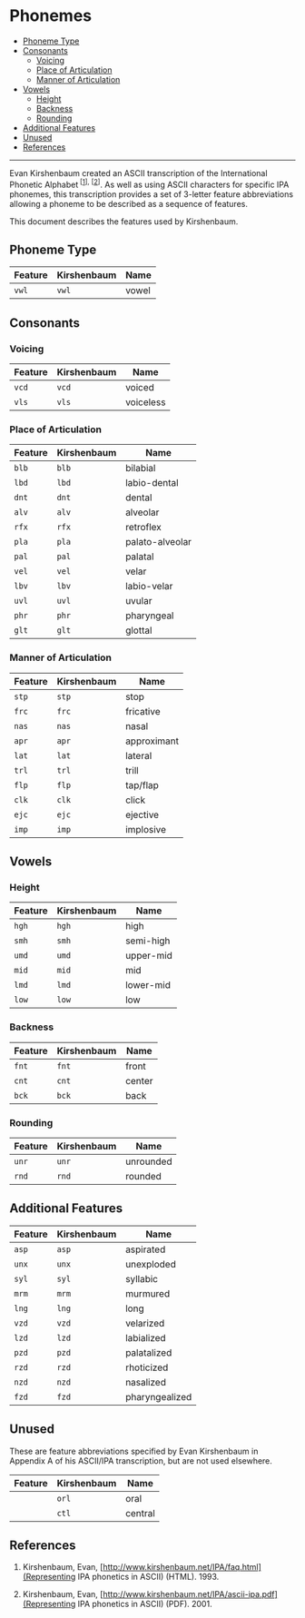 # Phonemes

- [Phoneme Type](#phoneme-type)
- [Consonants](#consonants)
  - [Voicing](#voicing)
  - [Place of Articulation](#place-of-articulation)
  - [Manner of Articulation](#manner-of-articulation)
- [Vowels](#vowels)
  - [Height](#height)
  - [Backness](#backness)
  - [Rounding](#rounding)
- [Additional Features](#additional-features)
- [Unused](#unused)
- [References](#references)

----------

Evan Kirshenbaum created an ASCII transcription of the International Phonetic
Alphabet<sup> \[<a href="#ref1">1</a>\], \[<a href="#ref2">2</a>\]</sup>. As
well as using ASCII characters for specific IPA phonemes, this transcription
provides a set of 3-letter feature abbreviations allowing a phoneme to be
described as a sequence of features.

This document describes the features used by Kirshenbaum.

## Phoneme Type

| Feature | Kirshenbaum | Name            |
|---------|-------------|-----------------|
| `vwl`   | `vwl`       | vowel           |

## Consonants

### Voicing

| Feature | Kirshenbaum | Name            |
|---------|-------------|-----------------|
| `vcd`   | `vcd`       | voiced          |
| `vls`   | `vls`       | voiceless       |

### Place of Articulation

| Feature | Kirshenbaum | Name            |
|---------|-------------|-----------------|
| `blb`   | `blb`       | bilabial        |
| `lbd`   | `lbd`       | labio-dental    |
| `dnt`   | `dnt`       | dental          |
| `alv`   | `alv`       | alveolar        |
| `rfx`   | `rfx`       | retroflex       |
| `pla`   | `pla`       | palato-alveolar |
| `pal`   | `pal`       | palatal         |
| `vel`   | `vel`       | velar           |
| `lbv`   | `lbv`       | labio-velar     |
| `uvl`   | `uvl`       | uvular          |
| `phr`   | `phr`       | pharyngeal      |
| `glt`   | `glt`       | glottal         |

### Manner of Articulation

| Feature | Kirshenbaum | Name            |
|---------|-------------|-----------------|
| `stp`   | `stp`       | stop            |
| `frc`   | `frc`       | fricative       |
| `nas`   | `nas`       | nasal           |
| `apr`   | `apr`       | approximant     |
| `lat`   | `lat`       | lateral         |
| `trl`   | `trl`       | trill           |
| `flp`   | `flp`       | tap/flap        |
| `clk`   | `clk`       | click           |
| `ejc`   | `ejc`       | ejective        |
| `imp`   | `imp`       | implosive       |

## Vowels

### Height

| Feature | Kirshenbaum | Name            |
|---------|-------------|-----------------|
| `hgh`   | `hgh`       | high            |
| `smh`   | `smh`       | semi-high       |
| `umd`   | `umd`       | upper-mid       |
| `mid`   | `mid`       | mid             |
| `lmd`   | `lmd`       | lower-mid       |
| `low`   | `low`       | low             |

### Backness

| Feature | Kirshenbaum | Name            |
|---------|-------------|-----------------|
| `fnt`   | `fnt`       | front           |
| `cnt`   | `cnt`       | center          |
| `bck`   | `bck`       | back            |

### Rounding

| Feature | Kirshenbaum | Name            |
|---------|-------------|-----------------|
| `unr`   | `unr`       | unrounded       |
| `rnd`   | `rnd`       | rounded         |

## Additional Features

| Feature | Kirshenbaum | Name            |
|---------|-------------|-----------------|
| `asp`   | `asp`       | aspirated       |
| `unx`   | `unx`       | unexploded      |
| `syl`   | `syl`       | syllabic        |
| `mrm`   | `mrm`       | murmured        |
| `lng`   | `lng`       | long            |
| `vzd`   | `vzd`       | velarized       |
| `lzd`   | `lzd`       | labialized      |
| `pzd`   | `pzd`       | palatalized     |
| `rzd`   | `rzd`       | rhoticized      |
| `nzd`   | `nzd`       | nasalized       |
| `fzd`   | `fzd`       | pharyngealized  |

## Unused

These are feature abbreviations specified by Evan Kirshenbaum in Appendix A of
his ASCII/IPA transcription, but are not used elsewhere.

| Feature | Kirshenbaum | Name            |
|---------|-------------|-----------------|
|         | `orl`       | oral            |
|         | `ctl`       | central         |

## References

1. <a name="ref1"></a> Kirshenbaum, Evan,
   [http://www.kirshenbaum.net/IPA/faq.html](Representing IPA phonetics in ASCII) (HTML). 1993.

2. <a name="ref2"></a> Kirshenbaum, Evan,
   [http://www.kirshenbaum.net/IPA/ascii-ipa.pdf](Representing IPA phonetics in ASCII) (PDF). 2001.
